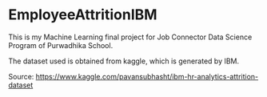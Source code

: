# EmployeeAttritionIBM
This is my Machine Learning final project for Job Connector Data Science Program of Purwadhika School. 

The dataset used is obtained from kaggle, which is generated by IBM. 

Source: https://www.kaggle.com/pavansubhasht/ibm-hr-analytics-attrition-dataset
